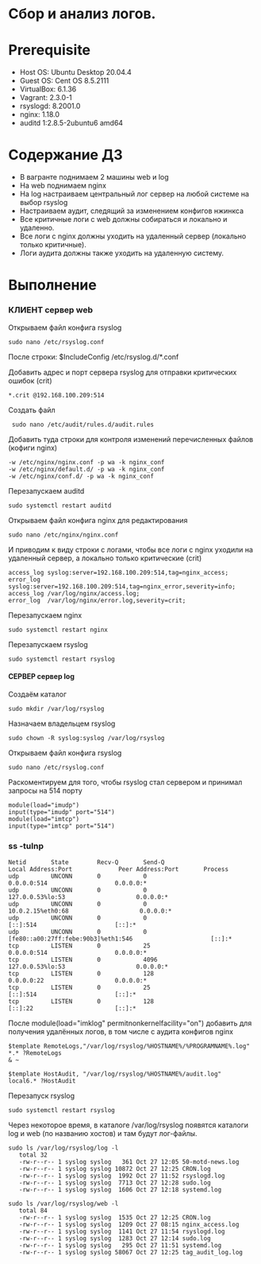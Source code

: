 # Сбор и анализ логов.

# **Prerequisite**

- Host OS: Ubuntu Desktop 20.04.4
- Guest OS: Cent OS 8.5.2111
- VirtualBox: 6.1.36
- Vagrant: 2.3.0-1
- rsyslogd: 8.2001.0
- nginx: 1.18.0
- auditd 1:2.8.5-2ubuntu6 amd64

# **Содержание ДЗ**

* В вагранте поднимаем 2 машины web и log
* На web поднимаем nginx
* На log настраиваем центральный лог сервер на любой системе на выбор rsyslog
* Настраиваем аудит, следящий за изменением конфигов нжинкса
* Все критичные логи с web должны собираться и локально и удаленно.
* Все логи с nginx должны уходить на удаленный сервер (локально только критичные).
* Логи аудита должны также уходить на удаленную систему.

# **Выполнение**

### КЛИЕНТ сервер web

Открываем файл конфига rsyslog
```
sudo nano /etc/rsyslog.conf
```

После строки: $IncludeConfig /etc/rsyslog.d/*.conf

Добавить адрес и порт сервера rsyslog для отправки критических ошибок (crit)
```
*.crit @192.168.100.209:514
```

Создать файл
```
 sudo nano /etc/audit/rules.d/audit.rules
```

Добавить туда строки для контроля изменений перечисленных файлов (кофиги nginx)
```
-w /etc/nginx/nginx.conf -p wa -k nginx_conf
-w /etc/nginx/default.d/ -p wa -k nginx_conf
-w /etc/nginx/conf.d/ -p wa -k nginx_conf
```

Перезапускаем auditd
```
sudo systemctl restart auditd
```

Открываем файл конфига nginx для редактирования
```
sudo nano /etc/nginx/nginx.conf
```

И приводим к виду строки с логами, чтобы все логи с nginx уходили на удаленный сервер, а локально только критические (crit)
```
access_log syslog:server=192.168.100.209:514,tag=nginx_access;
error_log syslog:server=192.168.100.209:514,tag=nginx_error,severity=info;
access_log /var/log/nginx/access.log;
error_log  /var/log/nginx/error.log,severity=crit;
```

Перезапускаем nginx
```
sudo systemctl restart nginx
```

Перезапускаем rsyslog
```
sudo systemctl restart rsyslog
```

#### СЕРВЕР сервер log

Создаём каталог
```
sudo mkdir /var/log/rsyslog
```

Назначаем владельцем rsyslog
```
sudo chown -R syslog:syslog /var/log/rsyslog
```

Открываем файл конфига rsyslog
```
sudo nano /etc/rsyslog.conf
```

Раскоментируем для того, чтобы rsyslog стал сервером и принимал запросы на 514 порту
```
module(load="imudp")
input(type="imudp" port="514")
module(load="imtcp")
input(type="imtcp" port="514")
```

### ss -tulnp
```
Netid       State        Recv-Q       Send-Q                               Local Address:Port             Peer Address:Port       Process
udp         UNCONN       0            0                                          0.0.0.0:514                   0.0.0.0:*
udp         UNCONN       0            0                                    127.0.0.53%lo:53                    0.0.0.0:*
udp         UNCONN       0            0                                   10.0.2.15%eth0:68                    0.0.0.0:*
udp         UNCONN       0            0                                             [::]:514                      [::]:*
udp         UNCONN       0            0                  [fe80::a00:27ff:febe:90b3]%eth1:546                      [::]:*
tcp         LISTEN       0            25                                         0.0.0.0:514                   0.0.0.0:*
tcp         LISTEN       0            4096                                 127.0.0.53%lo:53                    0.0.0.0:*
tcp         LISTEN       0            128                                        0.0.0.0:22                    0.0.0.0:*
tcp         LISTEN       0            25                                            [::]:514                      [::]:*
tcp         LISTEN       0            128                                           [::]:22                       [::]:*
```

После module(load="imklog" permitnonkernelfacility="on") добавить для получения удалённых логов, в том числе с аудита конфигов nginx
```
$template RemoteLogs,"/var/log/rsyslog/%HOSTNAME%/%PROGRAMNAME%.log"
*.* ?RemoteLogs
& ~

$template HostAudit, "/var/log/rsyslog/%HOSTNAME%/audit.log"
local6.* ?HostAudit
```

Перезапуск rsyslog
```
sudo systemctl restart rsyslog
```

Через некоторое время, в каталоге /var/log/rsyslog появятся каталоги log и web (по названию хостов) и там будут лог-файлы.

```
sudo ls /var/log/rsyslog/log -l
   total 32
   -rw-r--r-- 1 syslog syslog   361 Oct 27 12:05 50-motd-news.log
   -rw-r--r-- 1 syslog syslog 10872 Oct 27 12:25 CRON.log
   -rw-r--r-- 1 syslog syslog  1992 Oct 27 11:52 rsyslogd.log
   -rw-r--r-- 1 syslog syslog  7713 Oct 27 12:28 sudo.log
   -rw-r--r-- 1 syslog syslog  1606 Oct 27 12:18 systemd.log

sudo ls /var/log/rsyslog/web -l
   total 84
   -rw-r--r-- 1 syslog syslog  1535 Oct 27 12:25 CRON.log
   -rw-r--r-- 1 syslog syslog  1209 Oct 27 08:15 nginx_access.log
   -rw-r--r-- 1 syslog syslog  1141 Oct 27 11:54 rsyslogd.log
   -rw-r--r-- 1 syslog syslog  1283 Oct 27 12:14 sudo.log
   -rw-r--r-- 1 syslog syslog   295 Oct 27 11:51 systemd.log
   -rw-r--r-- 1 syslog syslog 58067 Oct 27 12:25 tag_audit_log.log
```

